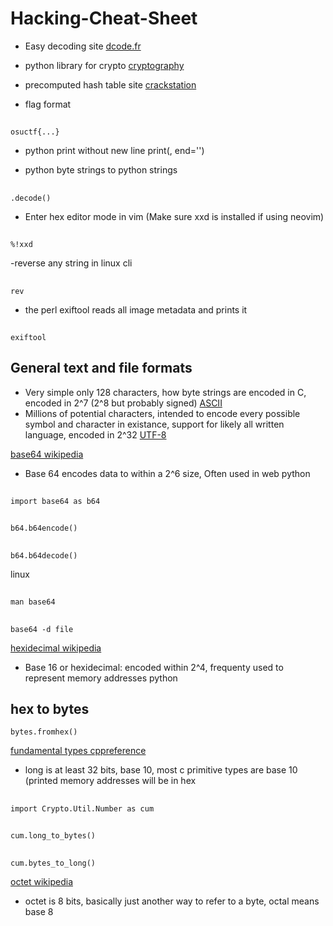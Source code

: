 # Hacking-Cheat-Sheet

- Easy decoding site
[dcode.fr](https://www.dcode.fr/en)

- python library for crypto
[cryptography](https://cryptography.io/en/latest/)

- precomputed hash table site
[crackstation](https://crackstation.net/)

- flag format
##
    osuctf{...}

- python print without new line
print(, end='')

- python byte strings to python strings
##
    .decode()

- Enter hex editor mode in vim (Make sure xxd is installed if using neovim)
##
    %!xxd

-reverse any string in linux cli
##
    rev

- the perl exiftool reads all image metadata and prints it
##
    exiftool

## General text and file formats
- Very simple only 128 characters, how byte strings are encoded in C, encoded in 2^7 (2^8 but probably signed)
[ASCII](https://en.wikipedia.org/wiki/ASCII)
- Millions of potential characters, intended to encode every possible symbol and character in existance, support for likely all written language, encoded in 2^32
[UTF-8](https://en.wikipedia.org/wiki/UTF-8)

[base64 wikipedia](https://en.wikipedia.org/wiki/Base64)
- Base 64 encodes data to within a 2^6 size, Often used in web
python
##
    import base64 as b64
##
    b64.b64encode()
##
    b64.b64decode()
linux
##
    man base64
##
    base64 -d file

[hexidecimal wikipedia](https://en.wikipedia.org/wiki/Hexadecimal)
- Base 16 or hexidecimal: encoded within 2^4, frequenty used to represent memory addresses
python
## hex to bytes
    bytes.fromhex()

[fundamental types cppreference](https://en.cppreference.com/w/cpp/language/types#Modifiers)
- long is at least 32 bits, base 10, most c primitive types are base 10 (printed memory addresses will be in hex
##
    import Crypto.Util.Number as cum
##
    cum.long_to_bytes()
##
    cum.bytes_to_long()
[octet wikipedia](https://en.wikipedia.org/wiki/Octet_(computing))
- octet is 8 bits, basically just another way to refer to a byte, octal means base 8
